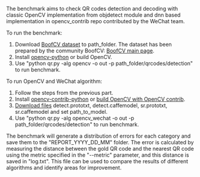The benchmark aims to check QR codes detection and decoding with classic OpenCV implementation from
objdetect module and dnn based implementation in opencv_contrib repo contributed by the WeChat team.

To run the benchmark:
1. Download [BoofCV dataset](https://boofcv.org/notwiki/regression/fiducial/qrcodes_v3.zip) to path_folder. The dataset
has been prepared by the community BoofCV: [BoofCV main page](http://boofcv.org/index.php?title=Main_Page).
2. Install [opencv-python](https://pypi.org/project/opencv-python/) or build OpenCV.
3. Use "python qr.py -alg opencv -o out -p path_folder/qrcodes/detection" to run benchmark.


To run OpenCV and WeChat algorithm:
1. Follow the steps from the previous part.
2. Install [opencv-contrib-python](https://pypi.org/project/opencv-contrib-python/) or
[build OpenCV with OpenCV contrib]((https://docs.opencv.org/4.x/db/d05/tutorial_config_reference.html)).
3. [Download files](https://github.com/WeChatCV/opencv_3rdparty) detect.prototxt, detect.caffemodel, sr.prototxt, sr.caffemodel and set path_to_model.
4. Use "python qr.py -alg opencv_wechat -o out -p path_folder/qrcodes/detection" to run benchmark.


The benchmark will generate a distribution of errors for each category and save them to the "REPORT_YYYY_DD_MM" folder.
The error is calculated by measuring the distance between the gold QR code and the nearest QR code using the metric specified in the "--metric" parameter,
and this distance is saved in "log.txt".
This file can be used to compare the results of different algorithms and identify areas for improvement.
